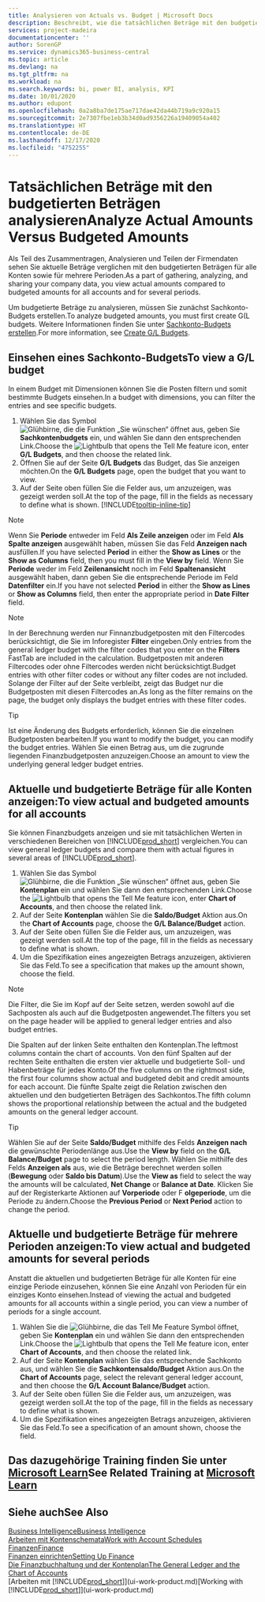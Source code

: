 ```yaml
---
title: Analysieren von Actuals vs. Budget | Microsoft Docs
description: Beschreibt, wie die tatsächlichen Beträge mit den budgetierten Beträgen analysiert werden.
services: project-madeira
documentationcenter: ''
author: SorenGP
ms.service: dynamics365-business-central
ms.topic: article
ms.devlang: na
ms.tgt_pltfrm: na
ms.workload: na
ms.search.keywords: bi, power BI, analysis, KPI
ms.date: 10/01/2020
ms.author: edupont
ms.openlocfilehash: 0a2a8ba7de175ae717dae42da44b719a9c920a15
ms.sourcegitcommit: 2e7307fbe1eb3b34d0ad9356226a19409054a402
ms.translationtype: HT
ms.contentlocale: de-DE
ms.lasthandoff: 12/17/2020
ms.locfileid: "4752255"
---
```

# <a name="analyze-actual-amounts-versus-budgeted-amounts"></a><span data-ttu-id="8d2ea-103">Tatsächlichen Beträge mit den budgetierten Beträgen analysieren</span><span class="sxs-lookup"><span data-stu-id="8d2ea-103">Analyze Actual Amounts Versus Budgeted Amounts</span></span>
<span data-ttu-id="8d2ea-104">Als Teil des Zusammentragen, Analysieren und Teilen der Firmendaten sehen Sie aktuelle Beträge verglichen mit den budgetierten Beträgen für alle Konten sowie für mehrere Perioden.</span><span class="sxs-lookup"><span data-stu-id="8d2ea-104">As a part of gathering, analyzing, and sharing your company data, you view actual amounts compared to budgeted amounts for all accounts and for several periods.</span></span>

<span data-ttu-id="8d2ea-105">Um budgetierte Beträge zu analysieren, müssen Sie zunächst Sachkonto-Budgets erstellen.</span><span class="sxs-lookup"><span data-stu-id="8d2ea-105">To analyze budgeted amounts, you must first create G(L budgets.</span></span> <span data-ttu-id="8d2ea-106">Weitere Informationen finden Sie unter [Sachkonto-Budgets erstellen](finance-how-create-budgets.md).</span><span class="sxs-lookup"><span data-stu-id="8d2ea-106">For more information, see [Create G/L Budgets](finance-how-create-budgets.md).</span></span>

## <a name="to-view-a-gl-budget"></a><span data-ttu-id="8d2ea-107">Einsehen eines Sachkonto-Budgets</span><span class="sxs-lookup"><span data-stu-id="8d2ea-107">To view a G/L budget</span></span>
<span data-ttu-id="8d2ea-108">In einem Budget mit Dimensionen können Sie die Posten filtern und somit bestimmte Budgets einsehen.</span><span class="sxs-lookup"><span data-stu-id="8d2ea-108">In a budget with dimensions, you can filter the entries and see specific budgets.</span></span>

1. <span data-ttu-id="8d2ea-109">Wählen Sie das Symbol ![Glühbirne, die die Funktion „Sie wünschen“ öffnet](media/ui-search/search_small.png "Was möchten Sie tun?") aus, geben Sie **Sachkontenbudgets** ein, und wählen Sie dann den entsprechenden Link.</span><span class="sxs-lookup"><span data-stu-id="8d2ea-109">Choose the ![Lightbulb that opens the Tell Me feature](media/ui-search/search_small.png "Tell me what you want to do") icon, enter **G/L Budgets**, and then choose the related link.</span></span>
2. <span data-ttu-id="8d2ea-110">Öffnen Sie auf der Seite **G/L Budgets** das Budget, das Sie anzeigen möchten.</span><span class="sxs-lookup"><span data-stu-id="8d2ea-110">On the **G/L Budgets** page, open the budget that you want to view.</span></span>  
3. <span data-ttu-id="8d2ea-111">Auf der Seite oben füllen Sie die Felder aus, um anzuzeigen, was gezeigt werden soll.</span><span class="sxs-lookup"><span data-stu-id="8d2ea-111">At the top of the page, fill in the fields as necessary to define what is shown.</span></span> [!INCLUDE[tooltip-inline-tip](includes/tooltip-inline-tip_md.md)]

> [!NOTE]  
>   <span data-ttu-id="8d2ea-112">Wenn Sie **Periode** entweder im Feld **Als Zeile anzeigen** oder im Feld **Als Spalte anzeigen** ausgewählt haben, müssen Sie das Feld **Anzeigen nach** ausfüllen.</span><span class="sxs-lookup"><span data-stu-id="8d2ea-112">If you have selected **Period** in either the **Show as Lines** or the **Show as Columns** field, then you must fill in the **View by** field.</span></span> <span data-ttu-id="8d2ea-113">Wenn Sie **Periode** weder im Feld **Zeilenansicht** noch im Feld **Spaltenansicht** ausgewählt haben, dann geben Sie die entsprechende Periode im Feld **Datenfilter** ein.</span><span class="sxs-lookup"><span data-stu-id="8d2ea-113">If you have not selected **Period** in either the **Show as Lines** or **Show as Columns** field, then enter the appropriate period in **Date Filter** field.</span></span>  

> [!NOTE]  
>   <span data-ttu-id="8d2ea-114">In der Berechnung werden nur Finnanzbudgetposten mit den Filtercodes berücksichtigt, die Sie im Inforegister **Filter** eingeben.</span><span class="sxs-lookup"><span data-stu-id="8d2ea-114">Only entries from the general ledger budget with the filter codes that you enter on the **Filters** FastTab are included in the calculation.</span></span> <span data-ttu-id="8d2ea-115">Budgetposten mit anderen Filtercodes oder ohne Filtercodes werden nicht berücksichtigt.</span><span class="sxs-lookup"><span data-stu-id="8d2ea-115">Budget entries with other filter codes or without any filter codes are not included.</span></span> <span data-ttu-id="8d2ea-116">Solange der Filter auf der Seite verbleibt, zeigt das Budget nur die Budgetposten mit diesen Filtercodes an.</span><span class="sxs-lookup"><span data-stu-id="8d2ea-116">As long as the filter remains on the page, the budget only displays the budget entries with these filter codes.</span></span>  

> [!TIP]  
>   <span data-ttu-id="8d2ea-117">Ist eine Änderung des Budgets erforderlich, können Sie die einzelnen Budgetposten bearbeiten.</span><span class="sxs-lookup"><span data-stu-id="8d2ea-117">If you want to modify the budget, you can modify the budget entries.</span></span> <span data-ttu-id="8d2ea-118">Wählen Sie einen Betrag aus, um die zugrunde liegenden Finanzbudgetposten anzuzeigen.</span><span class="sxs-lookup"><span data-stu-id="8d2ea-118">Choose an amount to view the underlying general ledger budget entries.</span></span>

## <a name="to-view-actual-and-budgeted-amounts-for-all-accounts"></a><span data-ttu-id="8d2ea-119">Aktuelle und budgetierte Beträge für alle Konten anzeigen:</span><span class="sxs-lookup"><span data-stu-id="8d2ea-119">To view actual and budgeted amounts for all accounts</span></span>  
<span data-ttu-id="8d2ea-120">Sie können Finanzbudgets anzeigen und sie mit tatsächlichen Werten in verschiedenen Bereichen von [!INCLUDE[prod_short](includes/prod_short.md)] vergleichen.</span><span class="sxs-lookup"><span data-stu-id="8d2ea-120">You can view general ledger budgets and compare them with actual figures in several areas of [!INCLUDE[prod_short](includes/prod_short.md)].</span></span>

1. <span data-ttu-id="8d2ea-121">Wählen Sie das Symbol ![Glühbirne, die die Funktion „Sie wünschen“ öffnet](media/ui-search/search_small.png "Was möchten Sie tun?") aus, geben Sie **Kontenplan** ein und wählen Sie dann den entsprechenden Link.</span><span class="sxs-lookup"><span data-stu-id="8d2ea-121">Choose the ![Lightbulb that opens the Tell Me feature](media/ui-search/search_small.png "Tell me what you want to do") icon, enter **Chart of Accounts**, and then choose the related link.</span></span>  
2. <span data-ttu-id="8d2ea-122">Auf der Seite **Kontenplan** wählen Sie die **Saldo/Budget** Aktion aus.</span><span class="sxs-lookup"><span data-stu-id="8d2ea-122">On the **Chart of Accounts** page, choose the **G/L Balance/Budget** action.</span></span>
3. <span data-ttu-id="8d2ea-123">Auf der Seite oben füllen Sie die Felder aus, um anzuzeigen, was gezeigt werden soll.</span><span class="sxs-lookup"><span data-stu-id="8d2ea-123">At the top of the page, fill in the fields as necessary to define what is shown.</span></span>  
4. <span data-ttu-id="8d2ea-124">Um die Spezifikation eines angezeigten Betrags anzuzeigen, aktivieren Sie das Feld.</span><span class="sxs-lookup"><span data-stu-id="8d2ea-124">To see a specification that makes up the amount shown, choose the field.</span></span>  

> [!NOTE]  
>   <span data-ttu-id="8d2ea-125">Die Filter, die Sie im Kopf auf der Seite setzen, werden sowohl auf die Sachposten als auch auf die Budgetposten angewendet.</span><span class="sxs-lookup"><span data-stu-id="8d2ea-125">The filters you set on the page header will be applied to general ledger entries and also budget entries.</span></span>

<span data-ttu-id="8d2ea-126">Die Spalten auf der linken Seite enthalten den Kontenplan.</span><span class="sxs-lookup"><span data-stu-id="8d2ea-126">The leftmost columns contain the chart of accounts.</span></span> <span data-ttu-id="8d2ea-127">Von den fünf Spalten auf der rechten Seite enthalten die ersten vier aktuelle und budgetierte Soll- und Habenbeträge für jedes Konto.</span><span class="sxs-lookup"><span data-stu-id="8d2ea-127">Of the five columns on the rightmost side, the first four columns show actual and budgeted debit and credit amounts for each account.</span></span> <span data-ttu-id="8d2ea-128">Die fünfte Spalte zeigt die Relation zwischen den aktuellen und den budgetierten Beträgen des Sachkontos.</span><span class="sxs-lookup"><span data-stu-id="8d2ea-128">The fifth column shows the proportional relationship between the actual and the budgeted amounts on the general ledger account.</span></span>  

> [!TIP]  
>   <span data-ttu-id="8d2ea-129">Wählen Sie auf der Seite **Saldo/Budget** mithilfe des Felds **Anzeigen nach** die gewünschte Periodenlänge aus.</span><span class="sxs-lookup"><span data-stu-id="8d2ea-129">Use the **View by** field on the **G/L Balance/Budget** page to select the period length.</span></span> <span data-ttu-id="8d2ea-130">Wählen Sie mithilfe des Felds **Anzeigen als** aus, wie die Beträge berechnet werden sollen (**Bewegung** oder **Saldo bis Datum**).</span><span class="sxs-lookup"><span data-stu-id="8d2ea-130">Use the **View as** field to select the way the amounts will be calculated, **Net Change** or **Balance at Date**.</span></span> <span data-ttu-id="8d2ea-131">Klicken Sie auf der Registerkarte Aktionen auf **Vorperiode** oder F **olgeperiode**, um die Periode zu ändern.</span><span class="sxs-lookup"><span data-stu-id="8d2ea-131">Choose the **Previous Period** or **Next Period** action to change the period.</span></span>  

## <a name="to-view-actual-and-budgeted-amounts-for-several-periods"></a><span data-ttu-id="8d2ea-132">Aktuelle und budgetierte Beträge für mehrere Perioden anzeigen:</span><span class="sxs-lookup"><span data-stu-id="8d2ea-132">To view actual and budgeted amounts for several periods</span></span>  
<span data-ttu-id="8d2ea-133">Anstatt die aktuellen und budgetierten Beträge für alle Konten für eine einzige Periode einzusehen, können Sie eine Anzahl von Perioden für ein einziges Konto einsehen.</span><span class="sxs-lookup"><span data-stu-id="8d2ea-133">Instead of viewing the actual and budgeted amounts for all accounts within a single period, you can view a number of periods for a single account.</span></span>  

1. <span data-ttu-id="8d2ea-134">Wählen Sie die ![Glühbirne, die das Tell Me Feature](media/ui-search/search_small.png "Was möchten Sie tun?") Symbol öffnet, geben Sie **Kontenplan** ein und wählen Sie dann den entsprechenden Link.</span><span class="sxs-lookup"><span data-stu-id="8d2ea-134">Choose the ![Lightbulb that opens the Tell Me feature](media/ui-search/search_small.png "Tell me what you want to do") icon, enter **Chart of Accounts**, and then choose the related link.</span></span>  
2. <span data-ttu-id="8d2ea-135">Auf der Seite **Kontenplan** wählen Sie das entsprechende Sachkonto aus, und wählen Sie die **Sachkontensaldo/Budget** Aktion aus.</span><span class="sxs-lookup"><span data-stu-id="8d2ea-135">On the **Chart of Accounts** page, select the relevant general ledger account, and then choose the **G/L Account Balance/Budget** action.</span></span>  
3. <span data-ttu-id="8d2ea-136">Auf der Seite oben füllen Sie die Felder aus, um anzuzeigen, was gezeigt werden soll.</span><span class="sxs-lookup"><span data-stu-id="8d2ea-136">At the top of the page, fill in the fields as necessary to define what is shown.</span></span>   
4. <span data-ttu-id="8d2ea-137">Um die Spezifikation eines angezeigten Betrags anzuzeigen, aktivieren Sie das Feld.</span><span class="sxs-lookup"><span data-stu-id="8d2ea-137">To see a specification of an amount shown, choose the field.</span></span>  

## <a name="see-related-training-at-microsoft-learn"></a><span data-ttu-id="8d2ea-138">Das dazugehörige Training finden Sie unter [Microsoft Learn](/learn/modules/budgets-exchange-rates-dynamics-365-business-central/index)</span><span class="sxs-lookup"><span data-stu-id="8d2ea-138">See Related Training at [Microsoft Learn](/learn/modules/budgets-exchange-rates-dynamics-365-business-central/index)</span></span>

## <a name="see-also"></a><span data-ttu-id="8d2ea-139">Siehe auch</span><span class="sxs-lookup"><span data-stu-id="8d2ea-139">See Also</span></span>
[<span data-ttu-id="8d2ea-140">Business Intelligence</span><span class="sxs-lookup"><span data-stu-id="8d2ea-140">Business Intelligence</span></span>](bi.md)  
[<span data-ttu-id="8d2ea-141">Arbeiten mit Kontenschemata</span><span class="sxs-lookup"><span data-stu-id="8d2ea-141">Work with Account Schedules</span></span>](bi-how-work-account-schedule.md)  
[<span data-ttu-id="8d2ea-142">Finanzen</span><span class="sxs-lookup"><span data-stu-id="8d2ea-142">Finance</span></span>](finance.md)  
[<span data-ttu-id="8d2ea-143">Finanzen einrichten</span><span class="sxs-lookup"><span data-stu-id="8d2ea-143">Setting Up Finance</span></span>](finance-setup-finance.md)  
[<span data-ttu-id="8d2ea-144">Die Finanzbuchhaltung und der Kontenplan</span><span class="sxs-lookup"><span data-stu-id="8d2ea-144">The General Ledger and the Chart of Accounts</span></span>](finance-general-ledger.md)  
<span data-ttu-id="8d2ea-145">[Arbeiten mit [!INCLUDE[prod_short](includes/prod_short.md)]](ui-work-product.md)</span><span class="sxs-lookup"><span data-stu-id="8d2ea-145">[Working with [!INCLUDE[prod_short](includes/prod_short.md)]](ui-work-product.md)</span></span>  
